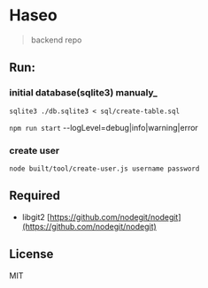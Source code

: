# Haseo
> backend repo

## Run:
### initial database(sqlite3) manualy_
`sqlite3 ./db.sqlite3 < sql/create-table.sql`

`npm run start`
--logLevel=debug|info|warning|error

### create user
`node built/tool/create-user.js username password`

## Required
- libgit2 [https://github.com/nodegit/nodegit](https://github.com/nodegit/nodegit)

## License
MIT
